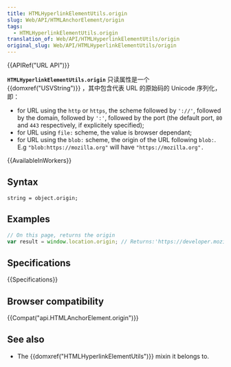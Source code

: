 ```yaml
---
title: HTMLHyperlinkElementUtils.origin
slug: Web/API/HTMLAnchorElement/origin
tags:
  - HTMLHyperlinkElementUtils.origin
translation_of: Web/API/HTMLHyperlinkElementUtils/origin
original_slug: Web/API/HTMLHyperlinkElementUtils/origin
---
```

{{APIRef("URL API")}}

**`HTMLHyperlinkElementUtils.origin`** 只读属性是一个 {{domxref("USVString")}} ，其中包含代表 URL 的原始码的 Unicode 序列化，即：

- for URL using the `http` or `https`, the scheme followed by `'://'`, followed by the domain, followed by `':'`, followed by the port (the default port, `80` and `443` respectively, if explicitely specified);
- for URL using `file:` scheme, the value is browser dependant;
- for URL using the `blob:` scheme, the origin of the URL following `blob:`. E.g `"blob:https://mozilla.org"` will have `"https://mozilla.org".`

{{AvailableInWorkers}}

## Syntax

```plain
string = object.origin;
```

## Examples

```js
// On this page, returns the origin
var result = window.location.origin; // Returns:'https://developer.mozilla.org'
```

## Specifications

{{Specifications}}

## Browser compatibility

{{Compat("api.HTMLAnchorElement.origin")}}

## See also

- The {{domxref("HTMLHyperlinkElementUtils")}} mixin it belongs to.
